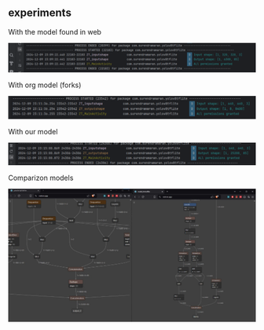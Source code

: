 ## experiments
With the model found in web

![alt text](./assets/image.png)

With org model (forks)

![alt text](./assets/image-1.png)

With our model

![alt text](./assets/image-2.png)

Comparizon models

![alt text](<./assets/Imagen de WhatsApp 2024-12-09 a las 22.46.33_56b19312.jpg>)